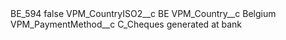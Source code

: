 <?xml version="1.0" encoding="UTF-8"?>
<CustomMetadata xmlns="http://soap.sforce.com/2006/04/metadata" xmlns:xsi="http://www.w3.org/2001/XMLSchema-instance" xmlns:xsd="http://www.w3.org/2001/XMLSchema">
    <label>BE_594</label>
    <protected>false</protected>
    <values>
        <field>VPM_CountryISO2__c</field>
        <value xsi:type="xsd:string">BE</value>
    </values>
    <values>
        <field>VPM_Country__c</field>
        <value xsi:type="xsd:string">Belgium</value>
    </values>
    <values>
        <field>VPM_PaymentMethod__c</field>
        <value xsi:type="xsd:string">C_Cheques generated at bank</value>
    </values>
</CustomMetadata>
